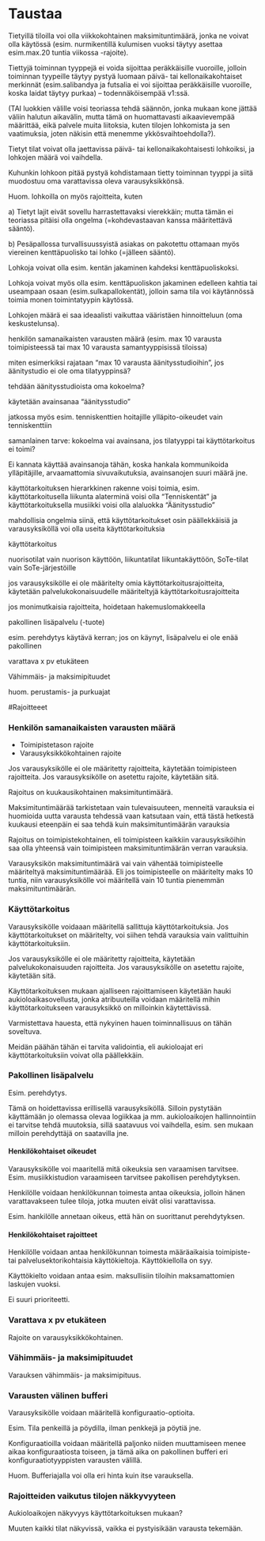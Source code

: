 # Taustaa

Tietyillä tiloilla voi olla viikkokohtainen maksimituntimäärä,
jonka ne voivat olla käytössä
(esim. nurmikentillä kulumisen vuoksi täytyy asettaa esim.max.20 tuntia viikossa -rajoite). 

Tiettyjä toiminnan tyyppejä ei voida sijoittaa peräkkäisille vuoroille,
jolloin toiminnan tyypeille täytyy pystyä luomaan päivä- tai kellonaikakohtaiset merkinnät
(esim.salibandya ja futsalia ei voi sijoittaa peräkkäisille vuoroille, koska laidat täytyy purkaa)
– todennäköisempää v1:ssä. 

(TAI luokkien välille voisi teoriassa tehdä säännön,
jonka mukaan kone jättää väliin halutun aikavälin,
mutta tämä on huomattavasti aikaavievempää määrittää,
eikä palvele muita liitoksia, kuten tilojen lohkomista ja sen vaatimuksia,
joten näkisin että menemme ykkösvaihtoehdolla?).

Tietyt tilat voivat olla jaettavissa päivä- tai kellonaikakohtaisesti lohkoiksi, ja lohkojen määrä voi vaihdella. 

Kuhunkin lohkoon pitää pystyä kohdistamaan tietty toiminnan tyyppi
ja siitä muodostuu oma varattavissa oleva varausyksikkönsä.

Huom. lohkoilla on myös rajoitteita, kuten 

a) Tietyt lajit eivät sovellu harrastettavaksi vierekkäin;
mutta tämän ei teoriassa pitäisi olla ongelma (=kohdevastaavan kanssa määritettävä sääntö).

b) Pesäpallossa turvallisuussyistä asiakas on pakotettu ottamaan myös viereinen kenttäpuolisko
tai lohko (=jälleen sääntö).

Lohkoja voivat olla esim. kentän jakaminen kahdeksi kenttäpuoliskoksi.

Lohkoja voivat myös olla esim. kenttäpuoliskon jakaminen edelleen
kahtia tai useampaan osaan (esim.sulkapallokentät),
jolloin sama tila voi käytännössä toimia monen toimintatyypin käytössä. 

Lohkojen määrä ei saa ideaalisti vaikuttaa vääristäen hinnoitteluun (oma keskustelunsa).

henkilön samanaikaisten varausten määrä (esim. max 10 varausta toimipisteessä tai max 10 varausta samantyyppisissä tiloissa)

miten esimerkiksi rajataan “max 10 varausta äänitysstudioihin”, jos äänitystudio ei ole oma tilatyyppinsä?

tehdään äänitysstudioista oma kokoelma?

käytetään avainsanaa “äänitysstudio”

jatkossa myös esim. tenniskenttien hoitajille ylläpito-oikeudet vain tenniskenttiin

samanlainen tarve: kokoelma vai avainsana, jos tilatyyppi tai käyttötarkoitus ei toimi? 

Ei kannata käyttää avainsanoja tähän, koska hankala kommunikoida ylläpitäjille,
arvaamattomia sivuvaikutuksia, avainsanojen suuri määrä jne.

käyttötarkoituksen hierarkkinen rakenne voisi toimia, esim. käyttötarkoitusella liikunta alaterminä voisi olla “Tenniskentät” ja käyttötarkoituksella musiikki voisi olla alaluokka “Äänitysstudio”

mahdollisia ongelmia siinä, että käyttötarkoitukset osin päällekkäisiä ja varausyksiköllä voi olla useita käyttötarkoituksia

käyttötarkoitus

nuorisotilat vain nuorison käyttöön, liikuntatilat liikuntakäyttöön, SoTe-tilat vain SoTe-järjestöille

jos varausyksikölle ei ole määritelty omia käyttötarkoitusrajoitteita, käytetään palvelukokonaisuudelle määriteltyjä käyttötarkoitusrajoitteita

jos monimutkaisia rajoitteita, hoidetaan hakemuslomakkeella

pakollinen lisäpalvelu (-tuote)

esim. perehdytys käytävä kerran; jos on käynyt, lisäpalvelu ei ole enää pakollinen

varattava x pv etukäteen

Vähimmäis- ja maksimipituudet

huom. perustamis- ja purkuajat


#Rajoitteeet

### Henkilön samanaikaisten varausten määrä

* Toimipistetason rajoite
* Varausyksikkökohtainen rajoite

Jos varausyksikölle ei ole määritetty rajoitteita, käytetään 
toimipisteen rajoitteita. Jos varausyksikölle on asetettu rajoite, 
käytetään sitä.

Rajoitus on kuukausikohtainen maksimituntimäärä. 

Maksimituntimäärää tarkistetaan vain tulevaisuuteen, 
menneitä varauksia ei huomioida uutta varausta tehdessä
vaan katsutaan vain, että tästä hetkestä kuukausi
eteenpäin ei saa tehdä kuin maksimituntimäärän varauksia

Rajoitus on toimipistekohtainen, eli toimipisteen
kaikkiin varausyksiköihin saa olla yhteensä
vain toimipisteen maksimituntimäärän verran varauksia. 

Varausyksikön maksimituntimäärä vai vain vähentää toimipisteelle 
määriteltyä maksimituntimäärää. Eli jos toimipisteelle
on määritelty maks 10 tuntia, niin varausyksikölle
voi määritellä vain 10 tuntia pienemmän maksimituntimäärän. 

### Käyttötarkoitus

Varausyksikölle voidaaan määritellä sallittuja
käyttötarkoituksia. Jos käyttötarkoitukset on määritelty,
voi siihen tehdä varauksia vain valittuihin käyttötarkoituksiin.

Jos varausyksikölle ei ole määritetty rajoitteita, käytetään 
palvelukokonaisuuden rajoitteita. Jos varausyksikölle on asetettu rajoite, 
käytetään sitä.

Käyttötarkoituksen mukaan ajalliseen rajoittamiseen
käytetään hauki aukioloaikasovellusta, jonka
atribuuteilla voidaan määritellä mihin
käyttötarkoitukseen varausyksikkö on 
milloinkin käytettävissä.

Varmistettava hauesta, että nykyinen hauen toiminnallisuus
on tähän soveltuva. 

Meidän päähän tähän ei tarvita validointia, eli aukioloajat
eri käyttötarkoituksiin voivat olla päällekkäin. 

### Pakollinen lisäpalvelu

Esim. perehdytys. 

Tämä on hoidettavissa erillisellä varausyksiköllä. Silloin pystytään 
käyttämään jo olemassa olevaa logiikkaa ja mm. aukioloaikojen hallinnointiin
ei tarvitse tehdä muutoksia, sillä saatavuus voi vaihdella, esim. sen mukaan
milloin perehdyttäjä on saatavilla jne. 

#### Henkilökohtaiset oikeudet

Varausyksikölle voi maaritellä mitä oikeuksia
sen varaamisen tarvitsee. Esim. musiikkistudion
varaamiseen tarvitsee pakollisen perehdytyksen.

Henkilölle voidaan henkilökunnan
toimesta antaa oikeuksia, jolloin hänen varattavakseen
tulee tiloja, jotka muuten eivät olisi varattavissa. 

Esim. hankilölle annetaan oikeus, että hän on 
suorittanut perehdytyksen.

#### Henkilökohtaiset rajoitteet

Henkilölle voidaan antaa henkilökunnan toimesta määräaikaisia 
toimipiste- tai palvelusektorikohtaisia käyttökieltoja.
Käyttökiellolla on syy. 

Käyttökielto voidaan antaa esim. maksullisiin
tiloihin maksamattomien laskujen vuoksi.

Ei suuri prioriteetti. 

### Varattava x pv etukäteen

Rajoite on varausyksikkökohtainen. 

### Vähimmäis- ja maksimipituudet

Varauksen vähimmäis- ja maksimipituus.

### Varausten välinen bufferi

Varausyksikölle voidaan määritellä konfiguraatio-optioita. 

Esim. Tila penkeillä ja pöydilla, ilman penkkejä
ja pöytiä jne. 

Konfiguraatioilla voidaan määritellä paljonko
niiden muuttamiseen menee aikaa konfiguraatiosta
toiseen, ja tämä aika on pakollinen
bufferi eri konfiguraatiotyyppisten varausten
välillä. 

Huom. Bufferiajalla voi olla eri hinta kuin
itse varauksella. 

### Rajoitteiden vaikutus tilojen näkkyvyyteen

Aukioloaikojen näkyvyys käyttötarkoituksen mukaan?

Muuten kaikki tilat näkyvissä, vaikka ei pystyisikään
varausta tekemään. 